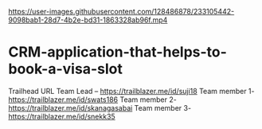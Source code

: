 

https://user-images.githubusercontent.com/128486878/233105442-9098bab1-28d7-4b2e-bd31-1863328ab96f.mp4



# CRM-application-that-helps-to-book-a-visa-slot
Trailhead URL
 Team Lead – https://trailblazer.me/id/suji18
Team member 1- https://trailblazer.me/id/swats186
Team member 2- https://trailblazer.me/id/skanagasabai
Team member 3- https://trailblazer.me/id/snekk35
